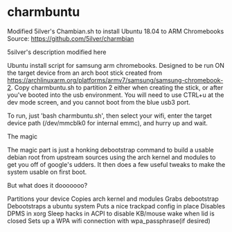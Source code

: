 # charmbuntu
Modified 5ilver's Chambian.sh to install Ubuntu 18.04 to ARM Chromebooks
Source: https://github.com/5ilver/charmbian

5silver's description modified here


Ubuntu install script for samsung arm chromebooks. Designed to be run ON the target device from an arch boot stick created from https://archlinuxarm.org/platforms/armv7/samsung/samsung-chromebook-2. Copy charmbuntu.sh to partition 2 either when creating the stick, or after you've booted into the usb environment. You will need to use CTRL+u at the dev mode screen, and you cannot boot from the blue usb3 port.

To run, just 'bash charmbuntu.sh', then select your wifi, enter the target device path (/dev/mmcblk0 for internal emmc), and hurry up and wait.

The magic

The magic part is just a honking debootstrap command to build a usable debian root from upstream sources using the arch kernel and modules to get you off of google's udders. It then does a few useful tweaks to make the system usable on first boot.

But what does it dooooooo?

Partitions your device
Copies arch kernel and modules
Grabs debootstrap
Debootstraps a ubuntu system
Puts a nice trackpad config in place
Disables DPMS in xorg
Sleep hacks in ACPI to disable KB/mouse wake when lid is closed
Sets up a WPA wifi connection with wpa_passphrase(if desired)
